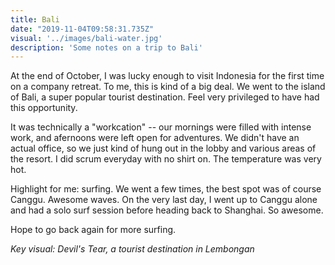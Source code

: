 ```yaml
---
title: Bali
date: "2019-11-04T09:58:31.735Z"
visual: '../images/bali-water.jpg'
description: 'Some notes on a trip to Bali'
---
```


At the end of October, I was lucky enough to visit Indonesia for the first time on a company retreat. To me, this is kind of a big deal. We went to the island of Bali, a super popular tourist destination. Feel very privileged to have had this opportunity.

It was technically a "workcation" -- our mornings were filled with intense work, and afernoons were left open for adventures. We didn't have an actual office, so we just kind of hung out in the lobby and various areas of the resort. I did scrum everyday with no shirt on. The temperature was very hot.

Highlight for me: surfing. We went a few times, the best spot was of course Canggu. Awesome waves. On the very last day, I went up to Canggu alone and had a solo surf session before heading back to Shanghai. So awesome.

Hope to go back again for more surfing.

_Key visual: Devil's Tear, a tourist destination in Lembongan_